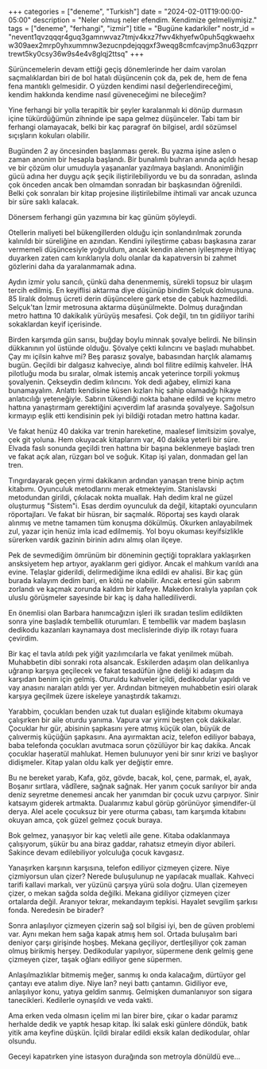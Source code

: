 +++
categories = ["deneme", "Turkish"]
date = "2024-02-01T19:00:00-05:00"
description = "Neler olmuş neler efendim. Kendimize gelmeliymişiz."
tags = ["deneme", "ferhangi", "izmir"]
title = "Bugüne kadarkiler"
nostr_id = "nevent1qvzqqqr4guq3gamnwvaz7tmjv4kxz7fwv4khyefw0puh5qgkwaehxw309aex2mrp0yhxummnw3ezucnpdejqqgxf3weqg8cmfcavjmp3nu63qzprrtrewt5ky0csy36w9s4e4v8glqj2ttsq"
+++

Sürüncemelerin devam ettiği geçiş dönemlerinde her daim varolan saçmalıklardan biri de bol hatalı düşüncenin çok da, pek de, hem de fena fena mantıklı gelmesidir. O yüzden kendimi nasıl değerlendireceğimi, kendim hakkında 
kendime nasıl güveneceğimi ne bileceğim?

Yine ferhangi bir yolla terapitik bir şeyler karalanmalı ki dönüp durmasın içine tükürdüğümün zihninde ipe sapa gelmez düşünceler. Tabi tam bir ferhangi olamayacak, belki bir kaç paragraf ön bilgisel, ardıl sözümsel sıçışların kokuları olabilir. 

Bugünden 2 ay öncesinden başlanması gerek. Bu yazma işine aslen o zaman anonim bir hesapla başlandı. Bir bunalımlı buhran anında açıldı hesap ve bir çözüm olur umuduyla yaşananlar yazılmaya başlandı. Anonimliğin gücü adına
her duygu açık şeçik iliştirilebiliyordu ve bu da sonradan, aslında çok önceden ancak ben olmamdan sonradan bir başkasından öğrenildi. Belki çok sonraları bir kitap projesine iliştirilebilme ihtimali var ancak uzunca bir süre saklı kalacak. 

Dönersem ferhangi gün yazımına bir kaç günüm şöyleydi. 

Otellerin maliyeti bel bükengillerden olduğu için sonlandırılmak zorunda kalınıldı bir süreliğine en azından. Kendini iyileştirme çabası başkasına zarar vermemeli düşüncesiyle yoğruldum, ancak kendin alenen iyileşmeye ihtiyaç duyarken 
zaten cam kırıklarıyla dolu olanlar da kapatıversin bi zahmet gözlerini daha da yaralanmamak adına.  

Aydın izmir yolu sancılı, çünkü daha denenmemiş, sürekli topsuz bir ulaşım tercih edilmiş. En keyiflisi aktarma diye düşünüp bindim Selçuk dolmuşuna. 85 liralık dolmuş ücreti derin düşüncelere gark etse de çabuk hazmedildi. 
Selçuk'tan İzmir metrosuna aktarma düşünülmekte. Dolmuş durağından metro hattına 10 dakikalık yürüyüş mesafesi. Çok değil, tın tın gidiliyor tarihi sokaklardan keyif içerisinde. 

Birden karşımda gün sarısı, buğday boylu minnak şovalye belirdi. Ne bilinsin dükkanının yol üstünde olduğu. Şövalye çekti kılıncını ve başladı muhabbet. Çay mı içilsin kahve mi? Beş parasız şovalye, babasından harçlık alamamış bugün. 
Geçildi bir dalgasız kahveciye, alındı bol filitre edilmiş kahveler. İHA pilotluğu moda bu sıralar, olmak istemiş ancak yeterince torpili yokmuş şovalyenin. Çekseydin dedim kılıncını. Yok dedi ağabey, elimizi kana bunamayalım. Anlattı kendisine küsen 
kızları hiç sahip olamadığı hikaye anlatıcılığı yeteneğiyle. Sabrın tükendiği nokta bahane edildi ve kıçımı metro hattına yanaştırmam gerektiğini açıverdim laf arasında şovalyeye. 
Sağolsun kırmayıp eşlik etti kendisinin pek iyi bildiği rotadan metro hattına kadar. 

Ve fakat henüz 40 dakika var trenin hareketine, maalesef limitsizim şovalye, çek git yoluna. Hem okuyacak kitaplarım var, 40 dakika yeterli bir süre. Elvada faslı sonunda geçildi tren hattına bir başına beklenmeye başladı 
tren ve fakat açık alan, rüzgarı bol ve soğuk. Kitap işi yalan, donmadan gel lan tren. 

Tıngırdayarak geçen yirmi dakikanın ardından yanaşan trene binip açtım kitabımı. Oyunculuk metodlarını merak etmekteyim. Stanislavski metodundan girildi, çıkılacak nokta muallak. Hah dedim kral ne güzel oluşturmuş "Sistem"i. 
Esas derdim oyunculuk da değil, kitaptaki oyuncuların röportajları. Ve fakat bir hüsran, bir saçmalık. Röportaj ses kaydı olarak alınmış ve metne tamamen tüm konuşma dökülmüş. Okurken anlayabilmek zul, yazar için henüz imla icad edilmemiş. 
Yol boyu okuması keyifsizlikle sürerken vardık gazinin birinin adını almış olan ilçeye. 

Pek de sevmediğim ömrünüm bir döneminin geçtiği topraklara yaklaşırken ansksiyetem hep artıyor, ayaklarım geri gidiyor. Ancak el mahkum varıldı ana evine. Telaşlar giderildi, delirmediğime ikna edildi ev ahalisi. 
Bir kaç gün burada kalayım dedim bari, en kötü ne olabilir. Ancak ertesi gün sabrım zorlandı ve kaçmak zorunda kaldım bir kafeye. Makedon kralıyla yapılan çok uluslu görüşmeler sayesinde bir kaç iş daha hallediliverdi. 

En önemlisi olan Barbara hanımcağızın işleri ilk sıradan teslim edildikten sonra yine başladık tembellik oturumları. E tembellik var madem başlasın dedikodu kazanları kaynamaya dost meclislerinde diyip ilk rotayı fuara çevirdim. 

Bir kaç el tavla atıldı pek yiğit yazılımcılarla ve fakat yenilmek mübah. Muhabbetin dibi sonraki rota alsancak. Eskilerden adaşım olan delikanlıya uğranıp karşıya geçilecek ve fakat tesadüfün iğne deliği ki adaşım da karşıdan benim için gelmiş. 
Oturuldu kahveler içildi, dedikodular yapıldı ve vay anasını naraları atıldı yer yer. Ardından bitmeyen muhabbetin esiri olarak karşıya geçilmek üzere iskeleye yanaştırdık takamızı. 

Yarabbim, çocukları benden uzak tut duaları eşliğinde kitabımı okumaya çalışırken bir aile oturdu yanıma. Vapura var yirmi beşten çok dakikalar. Çocuklar hır gür, abisinin şapkasını yere atmış küçük olan, büyük de çalıvermiş küçüğün şapkasını. 
Ana ayırmaktan aciz, telefon ediliyor babaya, baba telefonda çocukları avutmaca sorun çözülüyor bir kaç dakika. Ancak çocuklar haşeratül mahlukat. Hemen bulunuyor yeni bir sınır krizi ve başlıyor didişmeler. Kitap yalan oldu kalk yer değiştir emre. 

Bu ne bereket yarab, Kafa, göz, gövde, bacak, kol, çene, parmak, el, ayak, Boşanır sırtlara, vâdîlere, sağnak sağnak. Her yanım çocuk sarılıyor bir anda deniz seyretme denemesi ancak her yanımdan bir çocuk uzvu çarpıyor. Sinir katsayım giderek artmakta. 
Dualarımız kabul görüp görünüyor şimendifer-ül derya. Alel acele çocuksuz bir yere oturma çabası, tam karşımda kitabını okuyan amca, çok güzel gelmez çocuk buraya. 

Bok gelmez, yanaşıyor bir kaç veletli aile gene. Kitaba odaklanmaya çalışıyorum, şükür bu ana biraz gaddar, rahatsız etmeyin diyor abileri. Sakince devam edilebiliyor yolculuğa çocuk kavgasız. 

Yanaşırken karşının karşısına, telefon ediliyor çizmeyen çizere. Niye çizmiyorsun ulan çizer? Nerede buluşulunup ne yapılacak muallak. Kahveci tarifi kallavi markalı, ver yüzünü çarşıya yürü sola doğru. Ulan çizemeyen çizer, o mekan sağda solda değilki. 
Mekana gidiliyor çizmeyen çizer ortalarda değil. Aranıyor tekrar, mekandayım tepkisi. Hayalet sevgilim şarkısı fonda. Neredesin be birader?

Sonra anlaşılıyor çizmeyen çizerin sağ sol bilgisi iyi, ben de güven problemi var. Aynı mekan hem sağa kapak atmış hem sol. Ortada buluşalım bari deniyor çarşı girişinde hoşbeş. Mekana geçiliyor, dertleşiliyor çok zaman olmuş birikmiş herşey. 
Dedikodular yapılıyor, süpermene denk gelmiş gene çizmeyen çizer, taşak oğlanı ediliyor gene süpermen. 

Anlaşılmazlıklar bitmemiş meğer, sanmış kı onda kalacağım, dürtüyor gel çantayı eve atalım diye. Niye lan? neyi battı çantamın. Gidiliyor eve, anlaşılıyor konu, yatıya geldim sanmış. Gelmişken dumanlanıyor son sigara tanecikleri. Kedilerle oynaşıldı ve veda vakti. 

Ama erken veda olmasın içelim mi lan birer bire, çıkar o kadar paramız herhalde dedik ve yaptık hesap kitap. İki salak eski günlere döndük, batık yitik ama keyfine düşkün. İçildi biralar edildi eksik kalan dedikodular, ohlar olsundu. 

Geceyi kapatırken yine istasyon durağında son metroyla dönüldü eve...

